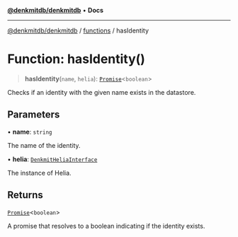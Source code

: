 [**@denkmitdb/denkmitdb**](../../README.md) • **Docs**

***

[@denkmitdb/denkmitdb](../../modules.md) / [functions](../README.md) / hasIdentity

# Function: hasIdentity()

> **hasIdentity**(`name`, `helia`): [`Promise`](https://developer.mozilla.org/docs/Web/JavaScript/Reference/Global_Objects/Promise)\<`boolean`\>

Checks if an identity with the given name exists in the datastore.

## Parameters

• **name**: `string`

The name of the identity.

• **helia**: [`DenkmitHeliaInterface`](../../types/type-aliases/DenkmitHeliaInterface.md)

The instance of Helia.

## Returns

[`Promise`](https://developer.mozilla.org/docs/Web/JavaScript/Reference/Global_Objects/Promise)\<`boolean`\>

A promise that resolves to a boolean indicating if the identity exists.
